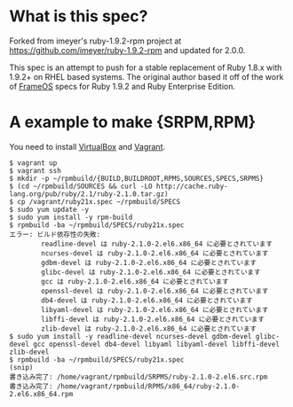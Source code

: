 # What is this spec?

Forked from imeyer's ruby-1.9.2-rpm project at https://github.com/imeyer/ruby-1.9.2-rpm and updated for 2.0.0.

This spec is an attempt to push for a stable replacement of Ruby 1.8.x with 1.9.2+ on RHEL based systems. The original author based it off of the work of [FrameOS](http://www.frameos.org) specs for Ruby 1.9.2 and Ruby Enterprise Edition.

# A example to make {SRPM,RPM}

You need to install [VirtualBox](https://www.virtualbox.org/) and [Vagrant](http://www.vagrantup.com/).

```
$ vagrant up
$ vagrant ssh
$ mkdir -p ~/rpmbuild/{BUILD,BUILDROOT,RPMS,SOURCES,SPECS,SRPMS}
$ (cd ~/rpmbuild/SOURCES && curl -LO http://cache.ruby-lang.org/pub/ruby/2.1/ruby-2.1.0.tar.gz)
$ cp /vagrant/ruby21x.spec ~/rpmbuild/SPECS
$ sudo yum update -y
$ sudo yum install -y rpm-build
$ rpmbuild -ba ~/rpmbuild/SPECS/ruby21x.spec
エラー: ビルド依存性の失敗:
        readline-devel は ruby-2.1.0-2.el6.x86_64 に必要とされています
        ncurses-devel は ruby-2.1.0-2.el6.x86_64 に必要とされています
        gdbm-devel は ruby-2.1.0-2.el6.x86_64 に必要とされています
        glibc-devel は ruby-2.1.0-2.el6.x86_64 に必要とされています
        gcc は ruby-2.1.0-2.el6.x86_64 に必要とされています
        openssl-devel は ruby-2.1.0-2.el6.x86_64 に必要とされています
        db4-devel は ruby-2.1.0-2.el6.x86_64 に必要とされています
        libyaml-devel は ruby-2.1.0-2.el6.x86_64 に必要とされています
        libffi-devel は ruby-2.1.0-2.el6.x86_64 に必要とされています
        zlib-devel は ruby-2.1.0-2.el6.x86_64 に必要とされています
$ sudo yum install -y readline-devel ncurses-devel gdbm-devel glibc-devel gcc openssl-devel db4-devel libyaml libyaml-devel libffi-devel zlib-devel
$ rpmbuild -ba ~/rpmbuild/SPECS/ruby21x.spec
(snip)
書き込み完了: /home/vagrant/rpmbuild/SRPMS/ruby-2.1.0-2.el6.src.rpm
書き込み完了: /home/vagrant/rpmbuild/RPMS/x86_64/ruby-2.1.0-2.el6.x86_64.rpm
```
